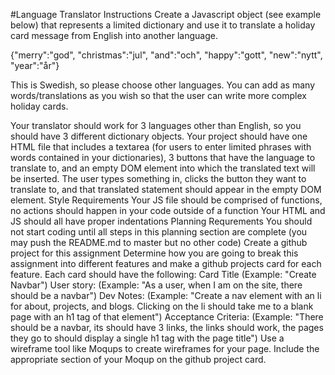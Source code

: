 #Language Translator
Instructions
Create a Javascript object (see example below) that represents a limited dictionary and use it to translate a holiday card message from English into another language.

{"merry":"god", "christmas":"jul", "and":"och", "happy":"gott", "new":"nytt", "year":"år"}

This is Swedish, so please choose other languages. You can add as many words/translations as you wish so that the user can write more complex holiday cards.

Your translator should work for 3 languages other than English, so you should have 3 different dictionary objects.
Your project should have one HTML file that includes a textarea (for users to enter limited phrases with words contained in your dictionaries), 3 buttons that have the language to translate to, and an empty DOM element into which the translated text will be inserted.
The user types something in, clicks the button they want to translate to, and that translated statement should appear in the empty DOM element.
Style Requirements
Your JS file should be comprised of functions, no actions should happen in your code outside of a function
Your HTML and JS should all have proper indentations
Planning Requrements
You should not start coding until all steps in this planning section are complete (you may push the README.md to master but no other code)
Create a github project for this assignment
Determine how you are going to break this assignment into different features and make a github projects card for each feature. Each card should have the following:
Card Title (Example: "Create Navbar")
User story: (Example: "As a user, when I am on the site, there should be a navbar")
Dev Notes: (Example: "Create a nav element with an li for about, projects, and blogs. Clicking on the li should take me to a blank page with an h1 tag of that element")
Acceptance Criteria: (Example: "There should be a navbar, its should have 3 links, the links should work, the pages they go to should display a single h1 tag with the page title")
Use a wireframe tool like Moqups to create wireframes for your page.
Include the appropriate section of your Moqup on the github project card.